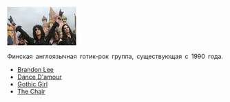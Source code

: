 ![](69_eyes.jpg)

Финская англоязычная готик-рок группа, существующая с 1990 года.

* [Brandon Lee](Brandon%20Lee)
* [Dance D'amour](Dance%20D'amour)
* [Gothic Girl](Gothic%20Girl)
* [The Chair](The%20Chair)